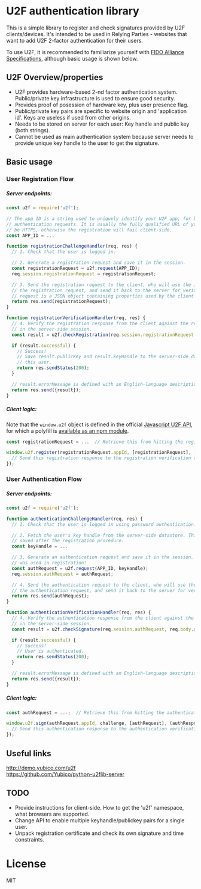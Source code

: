 # U2F authentication library

This is a simple library to register and check signatures provided by U2F clients/devices.
It's intended to be used in Relying Parties - websites that want to add U2F 2-factor authentication
for their users.

To use U2F, it is recommended to familiarize yourself with [FIDO Alliance Specifications](https://fidoalliance.org/specifications/download/),
although basic usage is shown below.

## U2F Overview/properties

 * U2F provides hardware-based 2-nd factor authentication system. Public/private key infrastructure is used
   to ensure good security.
 * Provides proof of posession of hardware key, plus user presence flag.
 * Public/private key pairs are specific to website origin and 'application id'. Keys are useless if used from
   other origins.
 * Needs to be stored on server for each user: Key handle and public key (both strings).
 * Cannot be used as main authentication system because server needs to provide
   unique key handle to the user to get the signature.

## Basic usage

### User Registration Flow

##### Server endpoints:

```javascript
const u2f = require('u2f');

// The app ID is a string used to uniquely identify your U2F app, for both registration requests and
// authentication requests. It is usually the fully qualified URL of your website. The website MUST
// be HTTPS, otherwise the registration will fail client-side.
const APP_ID = ...

function registrationChallengeHandler(req, res) {
  // 1. Check that the user is logged in.

  // 2. Generate a registration request and save it in the session.
  const registrationRequest = u2f.request(APP_ID);
  req.session.registrationRequest = registrationRequest;

  // 3. Send the registration request to the client, who will use the Javascript U2F API to sign
  // the registration request, and send it back to the server for verification. The registration
  // request is a JSON object containing properties used by the client to sign the request.
  return res.send(registrationRequest);
}

function registrationVerificationHandler(req, res) {
  // 4. Verify the registration response from the client against the registration request saved
  // in the server-side session.
  const result = u2f.checkRegistration(req.session.registrationRequest, req.body.registrationResponse);

  if (result.successful) {
    // Success!
    // Save result.publicKey and result.keyHandle to the server-side datastore, associated with
    // this user.
    return res.sendStatus(200);
  }

  // result.errorMessage is defined with an English-language description of the error.
  return res.send({result});
}
```

##### Client logic:

Note that the `window.u2f` object is defined in the official [Javascript U2F API](https://github.com/google/u2f-ref-code), for which a polyfill is [available as an npm module](https://www.npmjs.com/package/u2f-api-polyfill).

```javascript
const registrationRequest = ...  // Retrieve this from hitting the registration challenge endpoint

window.u2f.register(registrationRequest.appId, [registrationRequest], [], (registrationResponse) => {
  // Send this registration response to the registration verification server endpoint
});
```

### User Authentication Flow

##### Server endpoints:

```javascript
const u2f = require('u2f');

function authenticationChallengeHandler(req, res) {
  // 1. Check that the user is logged in using password authentication.

  // 2. Fetch the user's key handle from the server-side datastore. This field should have been
  // saved after the registration procedure.
  const keyHandle = ...

  // 3. Generate an authentication request and save it in the session. Use the same app ID that
  // was used in registration!
  const authRequest = u2f.request(APP_ID, keyHandle);
  req.session.authRequest = authRequest;

  // 4. Send the authentication request to the client, who will use the Javascript U2F API to sign
  // the authentication request, and send it back to the server for verification.
  return res.send(authRequest);
}

function authenticationVerificationHandler(req, res) {
  // 4. Verify the authentication response from the client against the authentication request saved
  // in the server-side session.
  const result = u2f.checkSignature(req.session.authRequest, req.body.authResponse);

  if (result.successful) {
    // Success!
    // User is authenticated.
    return res.sendStatus(200);
  }

  // result.errorMessage is defined with an English-language description of the error.
  return res.send({result});
}
```

##### Client logic:

```javascript
const authRequest = ...;  // Retrieve this from hitting the authentication challenge endpoint

window.u2f.sign(authRequest.appId, challenge, [authRequest], (authResponse) => {
  // Send this authentication response to the authentication verification server endpoint
});
```

## Useful links

http://demo.yubico.com/u2f  
https://github.com/Yubico/python-u2flib-server  



## TODO

 * Provide instructions for client-side. How to get the 'u2f' namespace, what browsers are supported.
 * Change API to enable multiple keyhandle/publickey pairs for a single user.
 * Unpack registration certificate and check its own signature and time constraints.


# License

MIT
